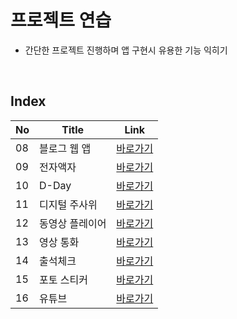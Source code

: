 # 프로젝트 연습
- 간단한 프로젝트 진행하며 앱 구현시 유용한 기능 익히기

<br>

Index
---
|No|Title|Link|
|-|-|-|
|08|블로그 웹 앱|[바로가기](./08)|
|09|전자액자|[바로가기](./09)|
|10|D-Day|[바로가기](./10)|
|11|디지털 주사위|[바로가기](./11)|
|12|동영상 플레이어|[바로가기](./12)|
|13|영상 통화|[바로가기](./13)|
|14|출석체크|[바로가기](./14)|
|15|포토 스티커|[바로가기](./15)|
|16|유튜브|[바로가기](./16)|

<br>
